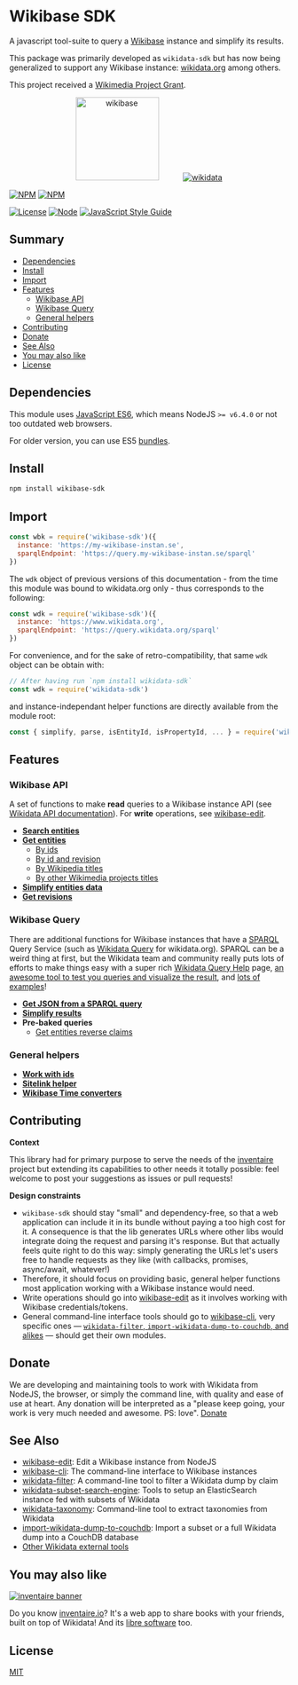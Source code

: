 # Wikibase SDK

A javascript tool-suite to query a [Wikibase](http://wikiba.se) instance and simplify its results.

This package was primarily developed as `wikidata-sdk` but has now being generalized to support any Wikibase instance: [wikidata.org](https://www.wikidata.org) among others.

This project received a [Wikimedia Project Grant](https://meta.wikimedia.org/wiki/Grants:Project/WikidataJS).

<div align="center">
  <a href="https://wikiba.se"><img height="150" src="https://raw.githubusercontent.com/maxlath/wikibase-sdk/master/assets/wikibase.png" alt="wikibase"></a>
  <!-- yeay hacky margin \o/ -->
  &nbsp;&nbsp;&nbsp;&nbsp;&nbsp;&nbsp;&nbsp;&nbsp;&nbsp;
  <a href="https://wikidata.org"><img src="https://raw.githubusercontent.com/maxlath/wikibase-sdk/master/assets/wikidata.jpg" alt="wikidata"></a>
</div>

[![NPM](https://nodei.co/npm/wikibase-sdk.png?stars&downloads&downloadRank)](https://npmjs.com/package/wikibase-sdk/)
[![NPM](https://nodei.co/npm/wikidata-sdk.png?stars&downloads&downloadRank)](https://npmjs.com/package/wikidata-sdk/)

[![License](https://img.shields.io/badge/license-MIT-blue.svg)](https://opensource.org/licenses/MIT)
[![Node](https://img.shields.io/badge/node-%3E=%20v6.4.0-brightgreen.svg)](http://nodejs.org)
[![JavaScript Style Guide](https://img.shields.io/badge/code%20style-standard-brightgreen.svg)](http://standardjs.com/)

## Summary

<!-- START doctoc generated TOC please keep comment here to allow auto update -->
<!-- DON'T EDIT THIS SECTION, INSTEAD RE-RUN doctoc TO UPDATE -->


- [Dependencies](#dependencies)
- [Install](#install)
- [Import](#import)
- [Features](#features)
  - [Wikibase API](#wikibase-api)
  - [Wikibase Query](#wikibase-query)
  - [General helpers](#general-helpers)
- [Contributing](#contributing)
- [Donate](#donate)
- [See Also](#see-also)
- [You may also like](#you-may-also-like)
- [License](#license)

<!-- END doctoc generated TOC please keep comment here to allow auto update -->


## Dependencies
This module uses [JavaScript ES6](https://en.wikipedia.org/wiki/ECMAScript#6th_Edition_-_ECMAScript_2015), which means NodeJS `>= v6.4.0` or not too outdated web browsers.

For older version, you can use ES5 [bundles](docs/install.md#bundles).

## Install
```sh
npm install wikibase-sdk
```

## Import
```js
const wbk = require('wikibase-sdk')({
  instance: 'https://my-wikibase-instan.se',
  sparqlEndpoint: 'https://query.my-wikibase-instan.se/sparql'
})
```
The `wdk` object of previous versions of this documentation - from the time this module was bound to wikidata.org only - thus corresponds to the following:
```js
const wdk = require('wikibase-sdk')({
  instance: 'https://www.wikidata.org',
  sparqlEndpoint: 'https://query.wikidata.org/sparql'
})
```
For convenience, and for the sake of retro-compatibility, that same `wdk` object can be obtain with:
```js
// After having run `npm install wikidata-sdk`
const wdk = require('wikidata-sdk')
```
and instance-independant helper functions are directly available from the module root:
```js
const { simplify, parse, isEntityId, isPropertyId, ... } = require('wikibase-sdk')
```

## Features
### Wikibase API
A set of functions to make **read** queries to a Wikibase instance API (see [Wikidata API documentation](https://www.wikidata.org/w/api.php)).
For **write** operations, see [wikibase-edit](http://github.com/maxlath/wikibase-edit).

* **[Search entities](docs/search_entities.md)**
* **[Get entities](docs/get_entities.md)**
  * [By ids](docs/get_entities.md#by-ids)
  * [By id and revision](docs/get_entities.md#by-id-and-revision)
  * [By Wikipedia titles](docs/get_entities.md#by-wikipedia-titles)
  * [By other Wikimedia projects titles](docs/get_entities.md#by-other-wikimedia-projects-titles)
* **[Simplify entities data](docs/simplify_entities_data.md)**
* **[Get revisions](docs/get_revisions.md)**

### Wikibase Query
There are additional functions for Wikibase instances that have a [SPARQL](https://en.wikipedia.org/wiki/SPARQL) Query Service (such as [Wikidata Query](http://query.wikidata.org/) for wikidata.org). SPARQL can be a weird thing at first, but the Wikidata team and community really puts lots of efforts to make things easy with a super rich [Wikidata Query Help](https://www.wikidata.org/wiki/Wikidata:SPARQL_query_service/Wikidata_Query_Help) page, [an awesome tool to test you queries and visualize the result](https://query.wikidata.org/), and [lots of examples](https://www.wikidata.org/wiki/Special:MyLanguage/Wikidata:SPARQL_query_service/queries/examples)!

* **[Get JSON from a SPARQL query](docs/sparql_query.md)**
* **[Simplify results](docs/simplify_sparql_results.md)**
* **Pre-baked queries**
  * [Get entities reverse claims](docs/get_entities_reverse_claims.md)

### General helpers
  * **[Work with ids](docs/general_helpers.md#work-with-ids)**
  * **[Sitelink helper](docs/general_helpers.md#sitelink-helpers)**
  * **[Wikibase Time converters](docs/general_helpers.md#wikibase-time-converters)**

## Contributing
**Context**

This library had for primary purpose to serve the needs of the [inventaire](https://github.com/inventaire/inventaire) project but extending its capabilities to other needs it totally possible: feel welcome to post your suggestions as issues or pull requests!

**Design constraints**

* `wikibase-sdk` should stay "small" and dependency-free, so that a web application can include it in its bundle without paying a too high cost for it. A consequence is that the lib generates URLs where other libs would integrate doing the request and parsing it's response. But that actually feels quite right to do this way: simply generating the URLs let's users free to handle requests as they like (with callbacks, promises, async/await, whatever!)
* Therefore, it should focus on providing basic, general helper functions most application working with a Wikibase instance would need.
* Write operations should go into [wikibase-edit](https://github.com/maxlath/wikibase-edit) as it involves working with Wikibase credentials/tokens.
* General command-line interface tools should go to [wikibase-cli](https://github.com/maxlath/wikibase-cli), very specific ones — [`wikidata-filter`, `import-wikidata-dump-to-couchdb`, and alikes](#see-also) — should get their own modules.

## Donate
We are developing and maintaining tools to work with Wikidata from NodeJS, the browser, or simply the command line, with quality and ease of use at heart. Any donation will be interpreted as a "please keep going, your work is very much needed and awesome. PS: love". [Donate](https://liberapay.com/WikidataJS)

## See Also
* [wikibase-edit](https://github.com/maxlath/wikibase-edit): Edit a Wikibase instance from NodeJS
* [wikibase-cli](https://github.com/maxlath/wikibase-cli): The command-line interface to Wikibase instances
* [wikidata-filter](https://github.com/maxlath/wikidata-filter): A command-line tool to filter a Wikidata dump by claim
* [wikidata-subset-search-engine](https://github.com/inventaire/wikidata-subset-search-engine): Tools to setup an ElasticSearch instance fed with subsets of Wikidata
* [wikidata-taxonomy](https://github.com/nichtich/wikidata-taxonomy): Command-line tool to extract taxonomies from Wikidata
* [import-wikidata-dump-to-couchdb](https://github.com/maxlath/import-wikidata-dump-to-couchdb): Import a subset or a full Wikidata dump into a CouchDB database
* [Other Wikidata external tools](https://www.wikidata.org/wiki/Wikidata:Tools/External_tools)

## You may also like

[![inventaire banner](https://inventaire.io/public/images/inventaire-brittanystevens-13947832357-CC-BY-lighter-blue-4-banner-500px.png)](https://inventaire.io)

Do you know [inventaire.io](https://inventaire.io/)? It's a web app to share books with your friends, built on top of Wikidata! And its [libre software](http://github.com/inventaire/inventaire) too.

## License
[MIT](LICENSE.md)
